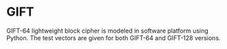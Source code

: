 # GIFT
GIFT-64 lightweight block cipher is modeled in software platform using Python. The test vectors are given for both GIFT-64 and GIFT-128 versions.
